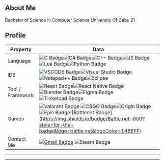 ## About Me

Bachelor of Science in Computer Science
University Of Cebu
21

## Profile
Property                 | Data  
-------------------------|------
Language                 | ![C Badge](https://img.shields.io/badge/C-00599C?style=for-the-badge&logo=c&logoColor=white)![C# Badge](https://img.shields.io/badge/C%23-239120?style=for-the-badge&logo=csharp&logoColor=white)![C++ Badge](	https://img.shields.io/badge/C%2B%2B-00599C?style=for-the-badge&logo=c%2B%2B&logoColor=white)![JS Badge](https://img.shields.io/badge/JavaScript-323330?style=for-the-badge&logo=javascript&logoColor=F7DF1E)![Lua Badge](https://img.shields.io/badge/Lua-2C2D72?style=for-the-badge&logo=lua&logoColor=white)![Python Badge](https://img.shields.io/badge/Python-FFD43B?style=for-the-badge&logo=python&logoColor=blue)
IDE                      | ![VSCODE Badge](https://img.shields.io/badge/VSCode-0078D4?style=for-the-badge&logo=visual%20studio%20code&logoColor=white)![Visual Studio Badge](https://img.shields.io/badge/Visual_Studio-5C2D91?style=for-the-badge&logo=visual%20studio&logoColor=white)![Notepad++ Badge](https://img.shields.io/badge/Notepad++-90E59A.svg?style=for-the-badge&logo=notepad%2B%2B&logoColor=black)![Eclipse](https://img.shields.io/badge/Eclipse-2C2255?style=for-the-badge&logo=eclipse&logoColor=white)
Tool / Framework         | ![React Badge](https://img.shields.io/badge/React-20232A?style=for-the-badge&logo=react&logoColor=61DAFB)![React Native Badge](https://img.shields.io/badge/React_Native-20232A?style=for-the-badge&logo=react&logoColor=61DAFB)![Blender Badge](https://img.shields.io/badge/blender-%23F5792A.svg?style=for-the-badge&logo=blender&logoColor=white)![Figma Badge](https://img.shields.io/badge/Figma-F24E1E?style=for-the-badge&logo=figma&logoColor=white)![Tinkercad Badge](https://img.shields.io/badge/tinkercad-1477D1?style=for-the-badge&logo=tinkercad&logoColor=white)
Games                    | ![Valorant Badge](https://img.shields.io/badge/Valorant-fa4454?style=for-the-badge&logo=valorant&logoColor=white) ![CSGO Badge](https://img.shields.io/badge/Counter_Strike-000000?style=for-the-badge&logo=counter-strike&logoColor=white)![Origin Badge](https://img.shields.io/badge/Origin-F56C2D?style=for-the-badge&logo=origin&logoColor=white)![Epic Badge](https://img.shields.io/badge/Epic%20Games-313131?style=for-the-badge&logo=Epic%20Games&logoColor=white!)![Battlenet Badge](https://img.shields.io/badge/Battle.net-000?style=for-the-badge&logo=battle.net&logoColor=148EFF)
Contact Me               | [![Gmail Badge](https://img.shields.io/badge/Gmail-D14836?style=for-the-badge&logo=gmail&logoColor=white)](mailto:playboysright@gmail.com) ![Steam Badge](https://img.shields.io/badge/Steam-000000?style=for-the-badge&logo=steam&logoColor=white)

----
-----
